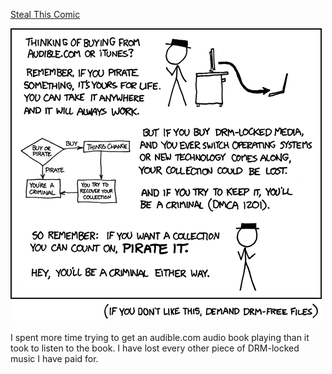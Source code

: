 [Steal This Comic](https://xkcd.com/488)

![Steal This Comic](./random_comic.png)

I spent more time trying to get an audible.com audio book playing than it took to listen to the book.  I have lost every other piece of DRM-locked music I have paid for.

